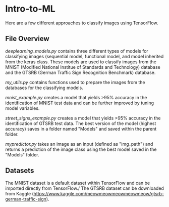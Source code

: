 # Intro-to-ML
Here are a few different approaches to classify images using TensorFlow.

## File Overview
_deeplearning_models.py_ contains three different types of models for classifying images (sequential model, functional model, and model inherited from the keras class.
These models are used to classify images from the MNIST (Modified National Institue of Standards and Technology) database and the GTSRB (German Traffic Sign Recognition Benchmark) database.

_my_utils.py_ contains functions used to prepare the images from the databases for the classifying models.

_mnist_example.py_ creates a model that yields >95% accuracy in the identification of MNIST test data and can be further improved by tuning model variables.

_street_signs_example.py_ creates a model that yields >95% accuracy in the identification of GTSRB test data. The best version of the model (highest accuracy) saves in a folder named "Models" and saved within the parent folder.

_mypredictor.py_ takes an image as an input (defined as "img_path") and returns a prediction of the image class using the best model saved in the "Models" folder.

## Datasets
The MNIST dataset is a default dataset within TensorFlow and can be imported directly from TensorFlow./
The GTSRB dataset can be downloaded from Kaggle (https://www.kaggle.com/meowmeowmeowmeowmeow/gtsrb-german-traffic-sign).
